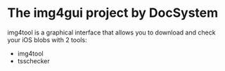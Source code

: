 # The img4gui project by DocSystem
img4tool is a graphical interface that allows you to download and check your iOS blobs with 2 tools:
* img4tool
* tsschecker

